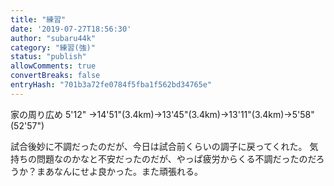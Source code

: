 ```yaml
---
title: "練習"
date: '2019-07-27T18:56:30'
author: "subaru44k"
category: "練習(強)"
status: "publish"
allowComments: true
convertBreaks: false
entryHash: "701b3a72fe0784f5fba1f562bd34765e"
---
```

家の周り広め
5'12" →14'51"(3.4km)→13'45"(3.4km)→13'11"(3.4km)→5'58"(52'57")

試合後妙に不調だったのだが、今日は試合前くらいの調子に戻ってくれた。
気持ちの問題なのかなと不安だったのだが、やっぱ疲労からくる不調だったのだろうか？まあなんにせよ良かった。また頑張れる。
